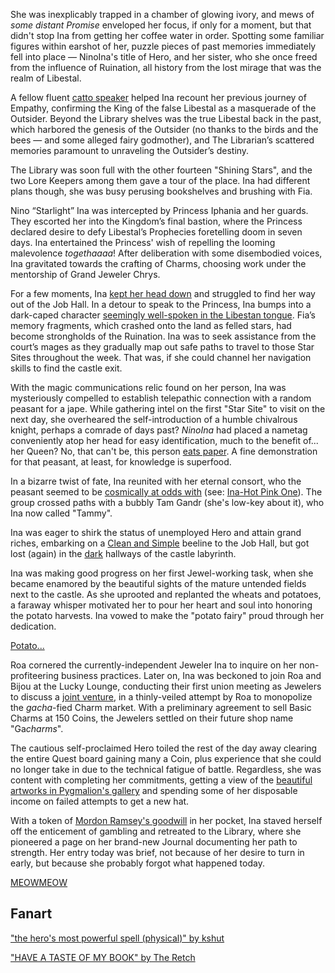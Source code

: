 She was inexplicably trapped in a chamber of glowing ivory, and mews of _some distant Promise_ enveloped her focus, if only for a moment, but that didn't stop Ina from getting her coffee water in order. Spotting some familiar figures within earshot of her, puzzle pieces of past memories immediately fell into place — NinoIna's title of Hero, and her sister, who she once freed from the influence of Ruination, all history from the lost mirage that was the realm of Libestal.

A fellow fluent [catto speaker](https://www.youtube.com/live/BkJIFGhpKIY?si=AdkRu0SJWePxchf7&t=479) helped Ina recount her previous journey of Empathy, confirming the King of the false Libestal as a masquerade of the Outsider. Beyond the Library shelves was the true Libestal back in the past, which harbored the genesis of the Outsider (no thanks to the birds and the bees — and some alleged fairy godmother), and The Librarian’s scattered memories paramount to unraveling the Outsider’s destiny.

The Library was soon full with the other fourteen "Shining Stars", and the two Lore Keepers among them gave a tour of the place. Ina had different plans though, she was busy perusing bookshelves and brushing with Fia.

Nino “Starlight” Ina was intercepted by Princess Iphania and her guards. They escorted her into the Kingdom’s final bastion, where the Princess declared desire to defy Libestal’s Prophecies foretelling doom in seven days. Ina entertained the Princess' wish of repelling the looming malevolence _togethaaaa_! After deliberation with some disembodied voices, Ina gravitated towards the crafting of Charms, choosing work under the mentorship of Grand Jeweler Chrys.

For a few moments, Ina [kept her head down](https://www.youtube.com/watch?v=BkJIFGhpKIY&t=2010s) and struggled to find her way out of the Job Hall. In a detour to speak to the Princess, Ina bumps into a dark-caped character [seemingly well-spoken in the Libestan tongue](https://www.youtube.com/watch?v=BkJIFGhpKIY&t=2080s). Fia’s memory fragments, which crashed onto the land as felled stars, had become strongholds of the Ruination. Ina was to seek assistance from the court’s mages as they gradually map out safe paths to travel to those Star Sites throughout the week. That was, if she could channel her navigation skills to find the castle exit.

With the magic communications relic found on her person, Ina was mysteriously compelled to establish telepathic connection with a random peasant for a jape. While gathering intel on the first "Star Site" to visit on the next day, she overheared the self-introduction of a humble chivalrous knight, perhaps a comrade of days past? _NinoIna_ had placed a nametag conveniently atop her head for easy identification, much to the benefit of... her Queen? No, that can't be, this person [eats paper](https://www.youtube.com/watch?v=BkJIFGhpKIY&t=2540s). A fine demonstration for that peasant, at least, for knowledge is superfood.

In a bizarre twist of fate, Ina reunited with her eternal consort, who the peasant seemed to be [cosmically at odds with](https://www.youtube.com/watch?v=BkJIFGhpKIY&t=3150s) (see: [Ina-Hot Pink One](#edge:ina-irys)). The group crossed paths with a bubbly Tam Gandr (she's low-key about it), who Ina now called "Tammy".

Ina was eager to shirk the status of unemployed Hero and attain grand riches, embarking on a [Clean and Simple](https://www.youtube.com/watch?v=BkJIFGhpKIY&t=3917s) beeline to the Job Hall, but got lost (again) in the [dark](https://www.youtube.com/watch?v=BkJIFGhpKIY&t=3976s) hallways of the castle labyrinth.

Ina was making good progress on her first Jewel-working task, when she became enamored by the beautiful sights of the mature untended fields next to the castle. As she uprooted and replanted the wheats and potatoes, a faraway whisper motivated her to pour her heart and soul into honoring the potato harvests. Ina vowed to make the "potato fairy" proud through her dedication.

[Potato...](#embed:https://www.youtube.com/live/BkJIFGhpKIY?si=TOOasp2g_o_oVHFp&t=6891)

Roa cornered the currently-independent Jeweler Ina to inquire on her non-profiteering business practices. Later on, Ina was beckoned to join Roa and Bijou at the Lucky Lounge, conducting their first union meeting as Jewelers to discuss a [joint venture](https://www.youtube.com/live/BkJIFGhpKIY?si=5zYHHtJtycqaYXKe&t=10388), in a thinly-veiled attempt by Roa to monopolize the _gacha_-fied Charm market. With a preliminary agreement to sell Basic Charms at 150 Coins, the Jewelers settled on their future shop name "Ga*charms*".

The cautious self-proclaimed Hero toiled the rest of the day away clearing the entire Quest board gaining many a Coin, plus experience that she could no longer take in due to the technical fatigue of battle. Regardless, she was content with completing her commitments, getting a view of the [beautiful artworks in Pygmalion's gallery](https://www.youtube.com/watch?v=BkJIFGhpKIY&t=12937s) and spending some of her disposable income on failed attempts to get a new hat.

With a token of [Mordon Ramsey's goodwill](https://www.youtube.com/watch?v=BkJIFGhpKIY&t=13151s) in her pocket, Ina staved herself off the enticement of gambling and retreated to the Library, where she pioneered a page on her brand-new Journal documenting her path to strength. Her entry today was brief, not because of her desire to turn in early, but because she probably forgot what happened today.

[MEOWMEOW](#embed:https://www.youtube.com/watch?v=BkJIFGhpKIY&t=13685s)

## Fanart

["the hero's most powerful spell (physical)" by kshut](https://x.com/shutowl/status/1919994120837177491)

["HAVE A TASTE OF MY BOOK" by The Retch](https://x.com/aFookinRetch/status/1921997300240425214)
